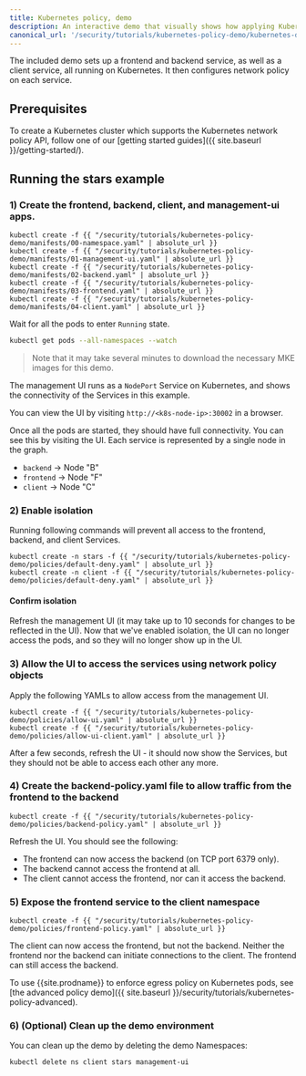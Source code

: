 ```yaml
---
title: Kubernetes policy, demo
description: An interactive demo that visually shows how applying Kubernetes policy allows and denies connections. 
canonical_url: '/security/tutorials/kubernetes-policy-demo/kubernetes-demo'
---
```

The included demo sets up a frontend and backend service, as well as a client service, all
running on Kubernetes.  It then configures network policy on each service.

## Prerequisites

To create a Kubernetes cluster which supports the Kubernetes network policy API, follow
one of our [getting started guides]({{ site.baseurl }}/getting-started/).

## Running the stars example

### 1) Create the frontend, backend, client, and management-ui apps.

```shell
kubectl create -f {{ "/security/tutorials/kubernetes-policy-demo/manifests/00-namespace.yaml" | absolute_url }}
kubectl create -f {{ "/security/tutorials/kubernetes-policy-demo/manifests/01-management-ui.yaml" | absolute_url }}
kubectl create -f {{ "/security/tutorials/kubernetes-policy-demo/manifests/02-backend.yaml" | absolute_url }}
kubectl create -f {{ "/security/tutorials/kubernetes-policy-demo/manifests/03-frontend.yaml" | absolute_url }}
kubectl create -f {{ "/security/tutorials/kubernetes-policy-demo/manifests/04-client.yaml" | absolute_url }}
```

Wait for all the pods to enter `Running` state.

```bash
kubectl get pods --all-namespaces --watch
```
> Note that it may take several minutes to download the necessary MKE images for this demo.

The management UI runs as a `NodePort` Service on Kubernetes, and shows the connectivity
of the Services in this example.

You can view the UI by visiting `http://<k8s-node-ip>:30002` in a browser.

Once all the pods are started, they should have full connectivity. You can see this by visiting the UI.  Each service is
represented by a single node in the graph.

- `backend` -> Node "B"
- `frontend` -> Node "F"
- `client` -> Node "C"

### 2) Enable isolation

Running following commands will prevent all access to the frontend, backend, and client Services.

```shell
kubectl create -n stars -f {{ "/security/tutorials/kubernetes-policy-demo/policies/default-deny.yaml" | absolute_url }}
kubectl create -n client -f {{ "/security/tutorials/kubernetes-policy-demo/policies/default-deny.yaml" | absolute_url }}
```

#### Confirm isolation

Refresh the management UI (it may take up to 10 seconds for changes to be reflected in the UI).
Now that we've enabled isolation, the UI can no longer access the pods, and so they will no longer show up in the UI.

### 3) Allow the UI to access the services using network policy objects

Apply the following YAMLs to allow access from the management UI.

```shell
kubectl create -f {{ "/security/tutorials/kubernetes-policy-demo/policies/allow-ui.yaml" | absolute_url }}
kubectl create -f {{ "/security/tutorials/kubernetes-policy-demo/policies/allow-ui-client.yaml" | absolute_url }}
```

After a few seconds, refresh the UI - it should now show the Services, but they should not be able to access each other any more.

### 4) Create the backend-policy.yaml file to allow traffic from the frontend to the backend

```shell
kubectl create -f {{ "/security/tutorials/kubernetes-policy-demo/policies/backend-policy.yaml" | absolute_url }}
```

Refresh the UI.  You should see the following:

- The frontend can now access the backend (on TCP port 6379 only).
- The backend cannot access the frontend at all.
- The client cannot access the frontend, nor can it access the backend.

### 5) Expose the frontend service to the client namespace

```shell
kubectl create -f {{ "/security/tutorials/kubernetes-policy-demo/policies/frontend-policy.yaml" | absolute_url }}
```

The client can now access the frontend, but not the backend.  Neither the frontend nor the backend
can initiate connections to the client.  The frontend can still access the backend.

To use {{site.prodname}} to enforce egress policy on Kubernetes pods, see [the advanced policy demo]({{ site.baseurl }}/security/tutorials/kubernetes-policy-advanced).

### 6) (Optional) Clean up the demo environment

You can clean up the demo by deleting the demo Namespaces:

```bash
kubectl delete ns client stars management-ui
```
